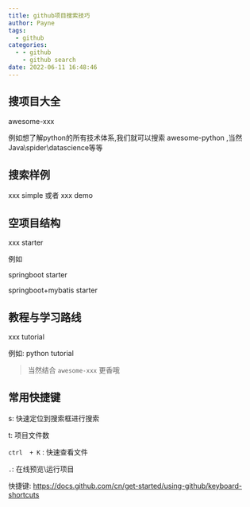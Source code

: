 ```yaml
---
title: github项目搜索技巧
author: Payne
tags:
  - github
categories:
  - - github
    - github search
date: 2022-06-11 16:48:46
---
```


## 搜项目大全

awesome-xxx

例如想了解python的所有技术体系,我们就可以搜索 awesome-python ,当然Java\spider\datascience等等

## 搜索样例

xxx simple 或者 xxx demo

## 空项目结构

xxx starter

例如

springboot starter

springboot+mybatis starter

## 教程与学习路线

xxx tutorial 

例如: python tutorial	 

> 当然结合 `awesome-xxx` 更香哦



## 常用快捷键

s: 快速定位到搜索框进行搜索

t: 项目文件数

`ctrl  + K` : 快速查看文件

`.`: 在线预览\运行项目



快捷键: https://docs.github.com/cn/get-started/using-github/keyboard-shortcuts





